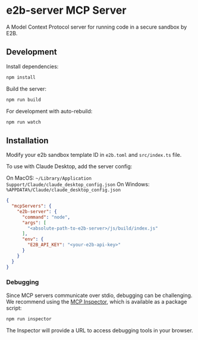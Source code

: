 # e2b-server MCP Server

A Model Context Protocol server for running code in a secure sandbox by E2B.

## Development

Install dependencies:
```bash
npm install
```

Build the server:
```bash
npm run build
```

For development with auto-rebuild:
```bash
npm run watch
```

## Installation

Modify your e2b sandbox template ID in `e2b.toml` and `src/index.ts` file.

To use with Claude Desktop, add the server config:

On MacOS: `~/Library/Application Support/Claude/claude_desktop_config.json`
On Windows: `%APPDATA%/Claude/claude_desktop_config.json`

```json
{
  "mcpServers": {
    "e2b-server": {
      "command": "node",
      "args": [
        "<absolute-path-to-e2b-server>/js/build/index.js"
      ],
      "env": {
        "E2B_API_KEY": "<your-e2b-api-key>"
      }
    }
  }
}
```

### Debugging

Since MCP servers communicate over stdio, debugging can be challenging. We recommend using the [MCP Inspector](https://github.com/modelcontextprotocol/inspector), which is available as a package script:

```bash
npm run inspector
```

The Inspector will provide a URL to access debugging tools in your browser.
